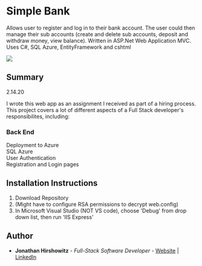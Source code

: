# Simple Bank

Allows user to register and log in to their bank account. The user could then manage their sub accounts (create and delete sub accounts, deposit and withdraw money, view balance). Written in ASP.Net Web Application MVC. Uses C#, SQL Azure, EntityFramework and cshtml



<image src="assets/simple_bank_snapshot.png">

## Summary
2.14.20

I wrote this web app as an assignment I received as part of a hiring process.
This project covers a lot of different aspects of a Full Stack developer's responsibilites, including:

### Back End
Deployment to Azure  
SQL Azure  
User Authentication  
Registration and Login pages  

##  Installation Instructions

1. Download Repository
2. (Might have to configure RSA permissions to decrypt web.config)
3. In Microsoft Visual Studio (NOT VS code), choose 'Debug' from drop down list, then run 'IIS Express'

## Author

* **Jonathan Hirshowitz** - *Full-Stack Software Developer* - [Website](https://jonathan-hirshowitz-portfolio.firebaseapp.com/) | [LinkedIn](https://www.linkedin.com/in/jonathan-hirshowitz/)

